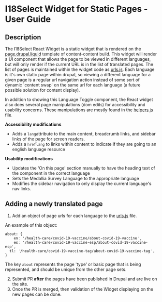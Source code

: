 # I18Select Widget for Static Pages - User Guide

## Description
The I18Select React Widget is a static widget that is rendered on the [page.drupal.liquid](https://github.com/department-of-veterans-affairs/content-build/blob/edcd5d32fe63d7aa9b71eae491efa8f4ad952eba/src/site/layouts/page.drupal.liquid#L20) template of content-content build. This widget will render a UI component that allows the page to be viewed in different languages, but will only render if the current URL is in the list of translated pages. The list of pages is maintained within the widget code as [urls.js](https://github.com/department-of-veterans-affairs/vets-website/blob/master/src/applications/static-pages/i18Select/utilities/urls.js). Each language is it's own static page within drupal, so viewing a different language for a given page is a regular url navigation action instead of some sort of dynamic 'content swap' on the same url for each language (a future possible solution for content display). 

In addition to showing this Language Toggle component, the React widget also does several page manipulations (dom edits) for accessibility and usability concerns. These manipulations are mostly found in the [helpers.js](https://github.com/department-of-veterans-affairs/vets-website/blob/master/src/applications/static-pages/i18Select/utilities/helpers.js) file.

**Accessibility modifications**

- Adds a `lang`attribute to the main content, breadcrumb links, and sidebar links of the page for screen readers.
- Adds a `hreflang` to links within content to indicate if they are going to an english language resource

**Usability modifications**

- Updates the 'On this page' section manually to have the heading text of the component in the correct language
- Sets the Medallia Survey Language to the appropriate language
- Modifies the sidebar navigation to only display the current language's nav links.

## Adding a newly translated page

1. Add an object of page urls for each language to the [urls.js](https://github.com/department-of-veterans-affairs/vets-website/blob/master/src/applications/static-pages/i18Select/utilities/urls.js) file.

An example of this object:

    about: {
	    en: '/health-care/covid-19-vaccine/about-covid-19-vaccine',
	    es: '/health-care/covid-19-vaccine-esp/about-covid-19-vaccine-esp',
      tl: '/health-care/covid-19-vaccine-tag/about-covid-19-vaccine-tag',
    }

The key `about` represents the page 'type' or basic page that is being represented, and should be unique from the other page sets.

2. Submit PR **after** the pages have been published in Drupal and are live on the site.
3. Once the PR is merged, then validation of the Widget displaying on the new pages can be done.
